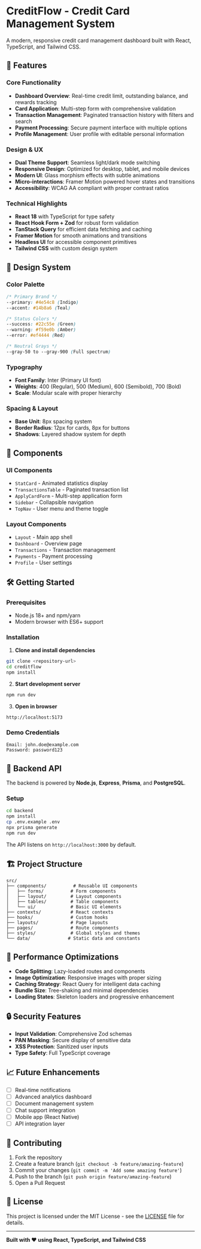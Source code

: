 # CreditFlow - Credit Card Management System

A modern, responsive credit card management dashboard built with React, TypeScript, and Tailwind CSS.

## 🚀 Features

### Core Functionality
- **Dashboard Overview**: Real-time credit limit, outstanding balance, and rewards tracking
- **Card Application**: Multi-step form with comprehensive validation
- **Transaction Management**: Paginated transaction history with filters and search
- **Payment Processing**: Secure payment interface with multiple options
- **Profile Management**: User profile with editable personal information

### Design & UX
- **Dual Theme Support**: Seamless light/dark mode switching
- **Responsive Design**: Optimized for desktop, tablet, and mobile devices
- **Modern UI**: Glass morphism effects with subtle animations
- **Micro-interactions**: Framer Motion powered hover states and transitions
- **Accessibility**: WCAG AA compliant with proper contrast ratios

### Technical Highlights
- **React 18** with TypeScript for type safety
- **React Hook Form + Zod** for robust form validation
- **TanStack Query** for efficient data fetching and caching
- **Framer Motion** for smooth animations and transitions
- **Headless UI** for accessible component primitives
- **Tailwind CSS** with custom design system

## 🎨 Design System

### Color Palette
```css
/* Primary Brand */
--primary: #4e54c8 (Indigo)
--accent: #14b8a6 (Teal)

/* Status Colors */
--success: #22c55e (Green)
--warning: #f59e0b (Amber)
--error: #ef4444 (Red)

/* Neutral Grays */
--gray-50 to --gray-900 (Full spectrum)
```

### Typography
- **Font Family**: Inter (Primary UI font)
- **Weights**: 400 (Regular), 500 (Medium), 600 (Semibold), 700 (Bold)
- **Scale**: Modular scale with proper hierarchy

### Spacing & Layout
- **Base Unit**: 8px spacing system
- **Border Radius**: 12px for cards, 8px for buttons
- **Shadows**: Layered shadow system for depth

## 📱 Components

### UI Components
- `StatCard` - Animated statistics display
- `TransactionsTable` - Paginated transaction list
- `ApplyCardForm` - Multi-step application form
- `Sidebar` - Collapsible navigation
- `TopNav` - User menu and theme toggle

### Layout Components
- `Layout` - Main app shell
- `Dashboard` - Overview page
- `Transactions` - Transaction management
- `Payments` - Payment processing
- `Profile` - User settings

## 🛠 Getting Started

### Prerequisites
- Node.js 18+ and npm/yarn
- Modern browser with ES6+ support

### Installation

1. **Clone and install dependencies**
```bash
git clone <repository-url>
cd creditflow
npm install
```

2. **Start development server**
```bash
npm run dev
```

3. **Open in browser**
```
http://localhost:5173
```

### Demo Credentials
```
Email: john.doe@example.com
Password: password123
```

## 🔧 Backend API

The backend is powered by **Node.js**, **Express**, **Prisma**, and **PostgreSQL**.

### Setup
```bash
cd backend
npm install
cp .env.example .env
npx prisma generate
npm run dev
```

The API listens on `http://localhost:3000` by default.

## 🏗 Project Structure

```
src/
├── components/          # Reusable UI components
│   ├── forms/          # Form components
│   ├── layout/         # Layout components
│   ├── tables/         # Table components
│   └── ui/             # Basic UI elements
├── contexts/           # React contexts
├── hooks/              # Custom hooks
├── layouts/            # Page layouts
├── pages/              # Route components
├── styles/             # Global styles and themes
└── data/              # Static data and constants
```

## 🎯 Performance Optimizations

- **Code Splitting**: Lazy-loaded routes and components
- **Image Optimization**: Responsive images with proper sizing
- **Caching Strategy**: React Query for intelligent data caching
- **Bundle Size**: Tree-shaking and minimal dependencies
- **Loading States**: Skeleton loaders and progressive enhancement

## 🔒 Security Features

- **Input Validation**: Comprehensive Zod schemas
- **PAN Masking**: Secure display of sensitive data
- **XSS Protection**: Sanitized user inputs
- **Type Safety**: Full TypeScript coverage

## 📈 Future Enhancements

- [ ] Real-time notifications
- [ ] Advanced analytics dashboard
- [ ] Document management system
- [ ] Chat support integration
- [ ] Mobile app (React Native)
- [ ] API integration layer

## 🤝 Contributing

1. Fork the repository
2. Create a feature branch (`git checkout -b feature/amazing-feature`)
3. Commit your changes (`git commit -m 'Add some amazing feature'`)
4. Push to the branch (`git push origin feature/amazing-feature`)
5. Open a Pull Request

## 📄 License

This project is licensed under the MIT License - see the [LICENSE](LICENSE) file for details.

---

**Built with ❤️ using React, TypeScript, and Tailwind CSS**